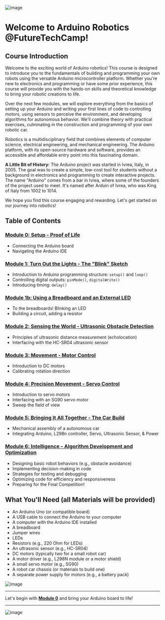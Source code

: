 ![image](https://github.com/user-attachments/assets/aa95c545-0d3f-4719-aa99-2dad7f86d758)

# Welcome to Arduino Robotics @FutureTechCamp!

## Course Introduction
Welcome to the exciting world of Arduino robotics! This course is designed to introduce you to the fundamentals of building and programming your own robots using the versatile Arduino microcontroller platform. Whether you're new to electronics and programming or have some prior experience, this course will provide you with the hands-on skills and theoretical knowledge to bring your robotic creations to life.

Over the next few modules, we will explore everything from the basics of setting up your Arduino and writing your first lines of code to controlling motors, using sensors to perceive the environment, and developing algorithms for autonomous behavior. We'll combine theory with practical exercises, culminating in the construction and programming of your own robotic car.

Robotics is a multidisciplinary field that combines elements of computer science, electrical engineering, and mechanical engineering. The Arduino platform, with its open-source hardware and software, provides an accessible and affordable entry point into this fascinating domain.

**A Little Bit of History:** The Arduino project was started in Ivrea, Italy, in 2005. The goal was to create a simple, low-cost tool for students without a background in electronics and programming to create interactive projects. The name "Arduino" comes from a bar in Ivrea, where some of the founders of the project used to meet. It's named after Arduin of Ivrea, who was King of Italy from 1002 to 1014.

We hope you find this course engaging and rewarding. Let's get started on our journey into robotics!

## Table of Contents

### [Module 0: Setup - Proof of Life](module_00.md)
- Connecting the Arduino board
- Navigating the Arduino IDE

### [Module 1: Turn Out the Lights - The "Blink" Sketch](module_01.md)
- Introduction to Arduino programming structure: `setup()` and `loop()`
- Controlling digital outputs: `pinMode()`, `digitalWrite()`
- Introducing timing: `delay()`

### [Module 1b: Using a Breadboard and an External LED](module_01b.md)
- To the breadboards! Blinking an LED
- Building a circuit, adding a resistor

### [Module 2: Sensing the World - Ultrasonic Obstacle Detection](module_02.md)
- Principles of ultrasonic distance measurement (echolocation)
- Interfacing with the HC-SR04 ultrasonic sensor

### [Module 3: Movement - Motor Control](module_03.md)
- Introduction to DC motors
- Calibrating rotation direction

### [Module 4: Precision Movement - Servo Control](module_04.md)
- Introduction to servo motors
- Interfacing with an SG90 servo motor
- Sweep the field of view
  
### [Module 5: Bringing It All Together - The Car Build](module_05.md)
- Mechanical assembly of a autonomous car
- Integrating Arduino, L298n controller, Servo, Ultrasonic Sensor, & Power
  
### [Module 6: Intelligence - Algorithm Development and Optimization](module_06.md)
- Designing basic robot behaviors (e.g., obstacle avoidance)
- Implementing decision-making in code
- Strategies for testing and debugging
- Optimizing code for efficiency and responsiveness
- Preparing for the Final Competition!

## What You'll Need (all Materials will be provided)
- An Arduino Uno (or compatible board)
- A USB cable to connect the Arduino to your computer
- A computer with the Arduino IDE installed
- A breadboard
- Jumper wires
- LEDs
- Resistors (e.g., 220 Ohm for LEDs)
- An ultrasonic sensor (e.g., HC-SR04)
- DC motors (typically two for a small robot car)
- A motor driver (e.g., L298N module or a motor shield)
- A small servo motor (e.g., SG90)
- A robot car chassis (or materials to build one)
- A separate power supply for motors (e.g., a battery pack)

![image](https://github.com/user-attachments/assets/69438aa5-b7c5-4580-8d61-d1660f682205)


---
Let's begin with [**Module 0**](module_00.md) and bring your Arduino board to life!

---
![image](https://github.com/user-attachments/assets/2bb39f17-db0a-4fe2-98c2-20afd9bac040)

